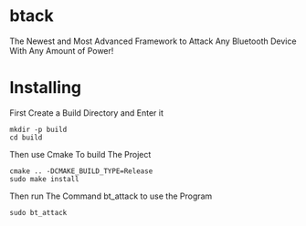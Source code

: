 # btack
The Newest and Most Advanced Framework to Attack Any Bluetooth Device With Any Amount of Power!
# Installing
First Create a Build Directory and Enter it
```
mkdir -p build
cd build
```
Then use Cmake To build The Project
```
cmake .. -DCMAKE_BUILD_TYPE=Release
sudo make install
```
Then run The Command bt_attack to use the Program
```
sudo bt_attack
```
